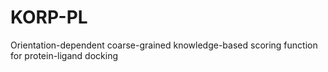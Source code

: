 # KORP-PL
Orientation-dependent coarse-grained knowledge-based scoring function for protein-ligand docking

